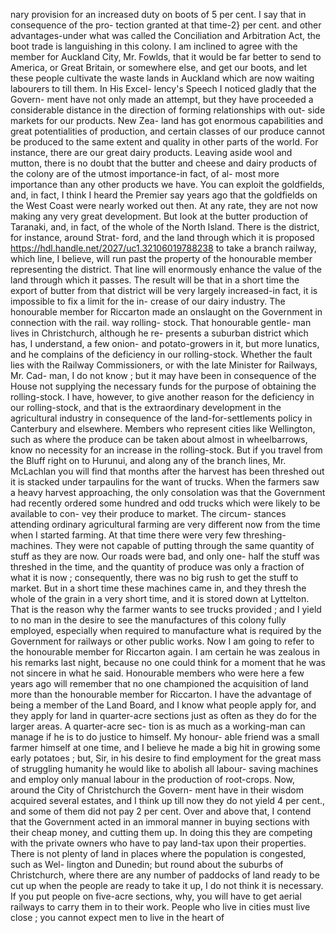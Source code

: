 nary provision for an increased duty on boots of 5 per cent. I say that in consequence of the pro- tection granted at that time-2} per cent. and other advantages-under what was called the Conciliation and Arbitration Act, the boot trade is languishing in this colony. I am inclined to agree with the member for Auckland City, Mr. Fowlds, that it would be far better to send to America, or Great Britain, or somewhere else, and get our boots, and let these people cultivate the waste lands in Auckland which are now waiting labourers to till them. In His Excel- lency's Speech I noticed gladly that the Govern- ment have not only made an attempt, but they have proceeded a considerable distance in the direction of forming relationships with out- side markets for our products. New Zea- land has got enormous capabilities and great potentialities of production, and certain classes of our produce cannot be produced to the same extent and quality in other parts of the world. For instance, there are our great dairy products. Leaving aside wool and mutton, there is no doubt that the butter and cheese and dairy products of the colony are of the utmost importance-in fact, of al- most more importance than any other products we have. You can exploit the goldfields, and, in fact, I think I heard the Premier say years ago that the goldfields on the West Coast were nearly worked out then. At any rate, they are not now making any very great development. But look at the butter production of Taranaki, and, in fact, of the whole of the North Island. There is the district, for instance, around Strat- ford, and the land through which it is proposed https://hdl.handle.net/2027/uc1.32106019788238 to take a branch railway, which line, I believe, will run past the property of the honourable member representing the district. That line will enormously enhance the value of the land through which it passes. The result will be that in a short time the export of butter from that district will be very largely increased-in fact, it is impossible to fix a limit for the in- crease of our dairy industry. The honourable member for Riccarton made an onslaught on the Government in connection with the rail. way rolling- stock. That honourable gentle- man lives in Christchurch, although he re- presents a suburban district which has, I understand, a few onion- and potato-growers in it, but more lunatics, and he complains of the deficiency in our rolling-stock. Whether the fault lies with the Railway Commissioners, or with the late Minister for Railways, Mr. Cad- man, I do not know ; but it may have been in consequence of the House not supplying the necessary funds for the purpose of obtaining the rolling-stock. I have, however, to give another reason for the deficiency in our rolling-stock, and that is the extraordinary development in the agricultural industry in consequence of the land-for-settlements policy in Canterbury and elsewhere. Members who represent cities like Wellington, such as where the produce can be taken about almost in wheelbarrows, know no necessity for an increase in the rolling-stock. But if you travel from the Bluff right on to Hurunui, and along any of the branch lines, Mr. McLachlan you will find that months after the harvest has been threshed out it is stacked under tarpaulins for the want of trucks. When the farmers saw a heavy harvest approaching, the only consolation was that the Government had recently ordered some hundred and odd trucks which were likely to be available to con- vey their produce to market. The circum- stances attending ordinary agricultural farming are very different now from the time when I started farming. At that time there were very few threshing-machines. They were not capable of putting through the same quantity of stuff as they are now. Our roads were bad, and only one- half the stuff was threshed in the time, and the quantity of produce was only a fraction of what it is now ; consequently, there was no big rush to get the stuff to market. But in a short time these machines came in, and they thresh the whole of the grain in a very short time, and it is stored down at Lyttelton. That is the reason why the farmer wants to see trucks provided ; and I yield to no man in the desire to see the manufactures of this colony fully employed, especially when required to manufacture what is required by the Government for railways or other public works. Now I am going to refer to the honourable member for Riccarton again. I am certain he was zealous in his remarks last night, because no one could think for a moment that he was not sincere in what he said. Honourable members who were here a few years ago will remember that no one championed the acquisition of land more than the honourable member for Riccarton. I have the advantage of being a member of the Land Board, and I know what people apply for, and they apply for land in quarter-acre sections just as often as they do for the larger areas. A quarter-acre sec- tion is as much as a working-man can manage if he is to do justice to himself. My honour- able friend was a small farmer himself at one time, and I believe he made a big hit in growing some early potatoes ; but, Sir, in his desire to find employment for the great mass of struggling humanity he would like to abolish all labour- saving machines and employ only manual labour in the production of root-crops. Now, around the City of Christchurch the Govern- ment have in their wisdom acquired several estates, and I think up till now they do not yield 4 per cent., and some of them did not pay 2 per cent. Over and above that, I contend that the Government acted in an immoral manner in buying sections with their cheap money, and cutting them up. In doing this they are competing with the private owners who have to pay land-tax upon their properties. There is not plenty of land in places where the population is congested, such as Wel- lington and Dunedin; but round about the suburbs of Christchurch, where there are any number of paddocks of land ready to be cut up when the people are ready to take it up, I do not think it is necessary. If you put people on five-acre sections, why, you will have to get aerial railways to carry them in to their work. People who live in cities must live close ; you cannot expect men to live in the heart of 